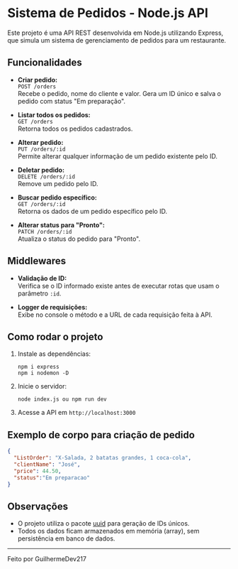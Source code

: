 # Sistema de Pedidos - Node.js API

Este projeto é uma API REST desenvolvida em Node.js utilizando Express, que simula um sistema de gerenciamento de pedidos para um restaurante.

## Funcionalidades

- **Criar pedido:**  
  `POST /orders`  
  Recebe o pedido, nome do cliente e valor. Gera um ID único e salva o pedido com status "Em preparação".

- **Listar todos os pedidos:**  
  `GET /orders`  
  Retorna todos os pedidos cadastrados.

- **Alterar pedido:**  
  `PUT /orders/:id`  
  Permite alterar qualquer informação de um pedido existente pelo ID.

- **Deletar pedido:**  
  `DELETE /orders/:id`  
  Remove um pedido pelo ID.

- **Buscar pedido específico:**  
  `GET /orders/:id`  
  Retorna os dados de um pedido específico pelo ID.

- **Alterar status para "Pronto":**  
  `PATCH /orders/:id`  
  Atualiza o status do pedido para "Pronto".

## Middlewares

- **Validação de ID:**  
  Verifica se o ID informado existe antes de executar rotas que usam o parâmetro `:id`.

- **Logger de requisições:**  
  Exibe no console o método e a URL de cada requisição feita à API.

## Como rodar o projeto

1. Instale as dependências:
    ```
    npm i express
    npm i nodemon -D
    ```

2. Inicie o servidor:
    ```
    node index.js ou npm run dev
    ```

3. Acesse a API em `http://localhost:3000`

## Exemplo de corpo para criação de pedido

```json
{
  "ListOrder": "X-Salada, 2 batatas grandes, 1 coca-cola",
  "clientName": "José",
  "price": 44.50,
  "status":"Em preparacao"
}
```

## Observações

- O projeto utiliza o pacote [uuid](https://www.npmjs.com/package/uuid) para geração de IDs únicos.
- Todos os dados ficam armazenados em memória (array), sem persistência em banco de dados.

---

Feito por GuilhermeDev217

